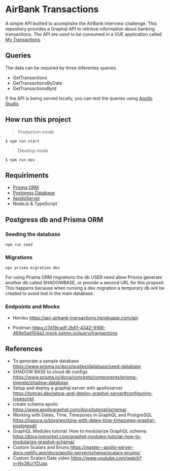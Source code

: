 # AirBank Transactions
A simple API builted to acomplishe the AirBank interview challenge.
This repository provides a Graphql API to retrieve information about banking transactions. The API are used to be consumed in a VUE application called [My Transactions](https://adorable-banoffee-62308c.netlify.app/).

## Queries
The data can be required by three diferentes queries.
- GetTransactions 
- GetTransactionsByDate
- GetTransactionsById

If the API is being served locally, you can test the queries using [Apollo Studio](https://studio.apollographql.com/sandbox/explorer)

## How run this project
> Production mode
```
$ npm run start
```
> Develop mode
```
$ npm run dev
```

## Requiriments

- [Prisma ORM](https://www.prisma.io/)
- [Postgress Database](https://devcenter.heroku.com/articles/heroku-postgresql)
- [ApolloServer](https://www.apollographql.com/docs/apollo-server/)
- NodeJs & TypeScript

## Postgress db and Prisma ORM

### Seeding the database 
```
npm run seed
```
### Migrations

```
npx prisma migration dev
```

 For using Prisma ORM migrations the db USER   need allow Prisma generate another db called SHADOWBASE, or provide a second URL for this proposit. This happens because when running a dev migration  a temporary db will be created to avoid lost in the main database.
### Endpoints and Mocks
- Heroku
https://api-airbank-transactions.herokuapp.com/api

- Postman
https://7d19cadf-2b61-4342-9168-469e5ad104a2.mock.pstmn.io/query/transactions

## References
- To generate a sample database
https://www.prisma.io/docs/guides/database/seed-database
- SHADOW BASE to cloud db configs
https://www.prisma.io/docs/concepts/components/prisma-migrate/shadow-database
- Setup and deploy a graphql server with apolloserver
https://tomray.dev/setup-and-deploy-graphql-server#configuring-typescript
- create schema apollo
https://www.apollographql.com/docs/tutorial/schema/
- Working with Dates, Time, Timezones in GraphQL and PostgreSQL
https://hasura.io/blog/working-with-dates-time-timezones-graphql-postgresql/
- GraphQL Modules tutorial: How to modularize GraphQL schema
https://blog.logrocket.com/graphql-modules-tutorial-how-to-modularize-graphql-schema/
- Custom Scalars and Enuns
https://master--apollo-server-docs.netlify.app/docs/apollo-server/schema/scalars-enums/
- Custom Scalars Date video
https://www.youtube.com/watch?v=Nx3KcrYDJas